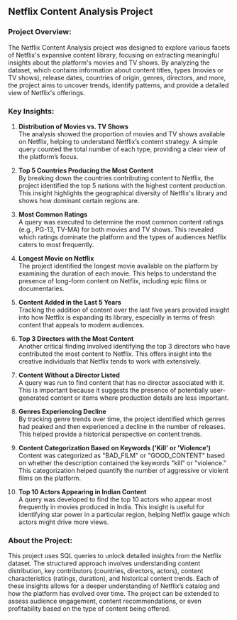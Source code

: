 
## Netflix Content Analysis Project

### Project Overview:
The Netflix Content Analysis project was designed to explore various facets of Netflix's expansive content library, focusing on extracting meaningful insights about the platform's movies and TV shows. By analyzing the dataset, which contains information about content titles, types (movies or TV shows), release dates, countries of origin, genres, directors, and more, the project aims to uncover trends, identify patterns, and provide a detailed view of Netflix's offerings.

### Key Insights:

1. **Distribution of Movies vs. TV Shows**  
   The analysis showed the proportion of movies and TV shows available on Netflix, helping to understand Netflix’s content strategy. A simple query counted the total number of each type, providing a clear view of the platform’s focus.

2. **Top 5 Countries Producing the Most Content**  
   By breaking down the countries contributing content to Netflix, the project identified the top 5 nations with the highest content production. This insight highlights the geographical diversity of Netflix's library and shows how dominant certain regions are.

3. **Most Common Ratings**  
   A query was executed to determine the most common content ratings (e.g., PG-13, TV-MA) for both movies and TV shows. This revealed which ratings dominate the platform and the types of audiences Netflix caters to most frequently.

4. **Longest Movie on Netflix**  
   The project identified the longest movie available on the platform by examining the duration of each movie. This helps to understand the presence of long-form content on Netflix, including epic films or documentaries.

5. **Content Added in the Last 5 Years**  
   Tracking the addition of content over the last five years provided insight into how Netflix is expanding its library, especially in terms of fresh content that appeals to modern audiences.

6. **Top 3 Directors with the Most Content**  
   Another critical finding involved identifying the top 3 directors who have contributed the most content to Netflix. This offers insight into the creative individuals that Netflix tends to work with extensively.

7. **Content Without a Director Listed**  
   A query was run to find content that has no director associated with it. This is important because it suggests the presence of potentially user-generated content or items where production details are less important.

8. **Genres Experiencing Decline**  
   By tracking genre trends over time, the project identified which genres had peaked and then experienced a decline in the number of releases. This helped provide a historical perspective on content trends.

9. **Content Categorization Based on Keywords ('Kill' or 'Violence')**  
   Content was categorized as "BAD_FILM" or "GOOD_CONTENT" based on whether the description contained the keywords "kill" or "violence." This categorization helped quantify the number of aggressive or violent films on the platform.

10. **Top 10 Actors Appearing in Indian Content**  
   A query was developed to find the top 10 actors who appear most frequently in movies produced in India. This insight is useful for identifying star power in a particular region, helping Netflix gauge which actors might drive more views.

### About the Project:
This project uses SQL queries to unlock detailed insights from the Netflix dataset. The structured approach involves understanding content distribution, key contributors (countries, directors, actors), content characteristics (ratings, duration), and historical content trends. Each of these insights allows for a deeper understanding of Netflix’s catalog and how the platform has evolved over time. The project can be extended to assess audience engagement, content recommendations, or even profitability based on the type of content being offered.
